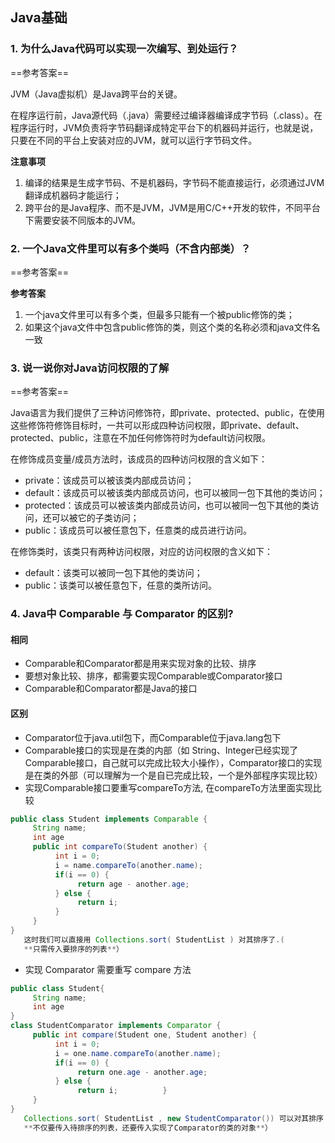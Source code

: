 ## Java基础

### 1. 为什么Java代码可以实现一次编写、到处运行？

==参考答案==

JVM（Java虚拟机）是Java跨平台的关键。

在程序运行前，Java源代码（.java）需要经过编译器编译成字节码（.class）。在程序运行时，JVM负责将字节码翻译成特定平台下的机器码并运行，也就是说，只要在不同的平台上安装对应的JVM，就可以运行字节码文件。

**注意事项**

1. 编译的结果是生成字节码、不是机器码，字节码不能直接运行，必须通过JVM翻译成机器码才能运行；
2. 跨平台的是Java程序、而不是JVM，JVM是用C/C++开发的软件，不同平台下需要安装不同版本的JVM。

### 2.  一个Java文件里可以有多个类吗（不含内部类）？

==参考答案==

**参考答案**

1. 一个java文件里可以有多个类，但最多只能有一个被public修饰的类；
2. 如果这个java文件中包含public修饰的类，则这个类的名称必须和java文件名一致

### 3. 说一说你对Java访问权限的了解

==参考答案==

Java语言为我们提供了三种访问修饰符，即private、protected、public，在使用这些修饰符修饰目标时，一共可以形成四种访问权限，即private、default、protected、public，注意在不加任何修饰符时为default访问权限。

在修饰成员变量/成员方法时，该成员的四种访问权限的含义如下：

- private：该成员可以被该类内部成员访问；
- default：该成员可以被该类内部成员访问，也可以被同一包下其他的类访问；
- protected：该成员可以被该类内部成员访问，也可以被同一包下其他的类访问，还可以被它的子类访问；
- public：该成员可以被任意包下，任意类的成员进行访问。

在修饰类时，该类只有两种访问权限，对应的访问权限的含义如下：

- default：该类可以被同一包下其他的类访问；
- public：该类可以被任意包下，任意的类所访问。

### 4. Java中 Comparable 与 Comparator 的区别?

#### 相同

- Comparable和Comparator都是用来实现对象的比较、排序
- 要想对象比较、排序，都需要实现Comparable或Comparator接口
- Comparable和Comparator都是Java的接口

#### 区别

- Comparator位于java.util包下，而Comparable位于java.lang包下
- Comparable接口的实现是在类的内部（如 String、Integer已经实现了Comparable接口，自己就可以完成比较大小操作），Comparator接口的实现是在类的外部（可以理解为一个是自已完成比较，一个是外部程序实现比较）
- 实现Comparable接口要重写compareTo方法, 在compareTo方法里面实现比较

```java
public class Student implements Comparable {
     String name;
     int age
     public int compareTo(Student another) {
          int i = 0;
          i = name.compareTo(another.name); 
          if(i == 0) { 
               return age - another.age;
          } else {
               return i; 
          }
     }
}
   这时我们可以直接用 Collections.sort( StudentList ) 对其排序了.(
   **只需传入要排序的列表**）
```

- 实现 Comparator 需要重写 compare 方法

```java
public class Student{
     String name;
     int age
}
class StudentComparator implements Comparator { 
     public int compare(Student one, Student another) {
          int i = 0;
          i = one.name.compareTo(another.name); 
          if(i == 0) { 
               return one.age - another.age;
          } else {
               return i;          }
     }
}
   Collections.sort( StudentList , new StudentComparator()) 可以对其排序（
   **不仅要传入待排序的列表，还要传入实现了Comparator的类的对象**）
```